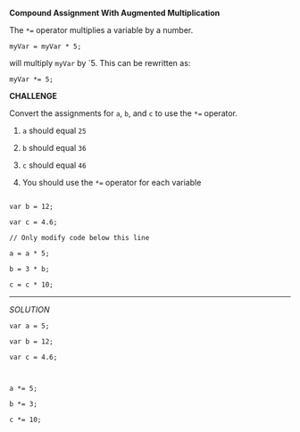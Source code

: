 **Compound Assignment With Augmented Multiplication**

The `*=` operator multiplies a variable by a number.

`myVar = myVar * 5;`

will multiply `myVar` by `5. This can be rewritten as:

`myVar *= 5;`


**CHALLENGE**


Convert the assignments for `a`, `b`, and `c` to use the `*=` operator.

1. `a` should equal `25`

2. `b` should equal `36`

3. `c` should equal `46`

4. You should use the `*=` operator for each variable


```var a = 5;

var b = 12;

var c = 4.6;

// Only modify code below this line

a = a * 5;

b = 3 * b;

c = c * 10;
```


---------------------------------

*SOLUTION*

```
var a = 5;

var b = 12;

var c = 4.6;



a *= 5;

b *= 3;

c *= 10;
```


